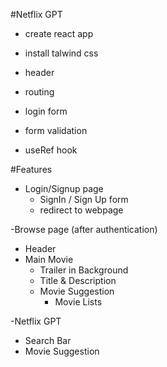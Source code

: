 #Netflix GPT 

- create react app
- install talwind css
- header
- routing
- login form

- form validation
- useRef hook 
     


#Features

- Login/Signup page
   - SignIn / Sign Up form
   - redirect to webpage

-Browse page (after authentication)
   - Header
   - Main Movie
      - Trailer in Background
      - Title & Description
      - Movie Suggestion 
        - Movie Lists

-Netflix GPT 
  - Search Bar
  - Movie Suggestion
  